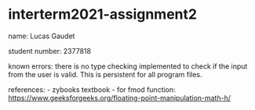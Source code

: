 # interterm2021-assignment2

name: Lucas Gaudet

student number: 2377818

known errors: there is no type checking implemented to check if the input from the user is valid. This is persistent for all program files. 

references: - zybooks textbook
            - for fmod function: https://www.geeksforgeeks.org/floating-point-manipulation-math-h/ 
